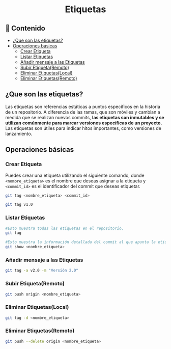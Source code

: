 <h1 align="center">Etiquetas</h1>

<h2>📑 Contenido</h2>

- [¿Que son las etiquetas?](#que-son-las-etiquetas)
- [Operaciones básicas](#operaciones-básicas)
  - [Crear Etiqueta](#crear-etiqueta)
  - [Listar Etiquetas](#listar-etiquetas)
  - [Añadir mensaje a las Etiquetas](#añadir-mensaje-a-las-etiquetas)
  - [Subir Etiqueta(Remoto)](#subir-etiquetaremoto)
  - [Eliminar Etiquetas(Local)](#eliminar-etiquetaslocal)
  - [Eliminar Etiquetas(Remoto)](#eliminar-etiquetasremoto)

## ¿Que son las etiquetas?

Las etiquetas son referencias estáticas a puntos específicos en la historia de un repositorio. A diferencia de las ramas, que son móviles y cambian a medida que se realizan nuevos commits, **las etiquetas son inmutables y se utilizan comúnmente para marcar versiones específicas de un proyecto.** Las etiquetas son útiles para indicar hitos importantes, como versiones de lanzamiento.

## Operaciones básicas

### Crear Etiqueta

Puedes crear una etiqueta utilizando el siguiente comando, donde `<nombre_etiqueta>` es el nombre que deseas asignar a la etiqueta y `<commit_id>` es el identificador del commit que deseas etiquetar.

```bash
git tag <nombre_etiqueta> <commit_id>

git tag v1.0
```

### Listar Etiquetas

```bash
#Esto muestra todas las etiquetas en el repositorio.
git tag

#Esto muestra la información detallada del commit al que apunta la etiqueta.
git show <nombre_etiqueta>
```

### Añadir mensaje a las Etiquetas

```bash
git tag -a v2.0 -m "Versión 2.0"
```

### Subir Etiqueta(Remoto)

```bash
git push origin <nombre_etiqueta>
```

### Eliminar Etiquetas(Local)

```bash
git tag -d <nombre_etiqueta>
```

### Eliminar Etiquetas(Remoto)

```bash
git push --delete origin <nombre_etiqueta>
```

